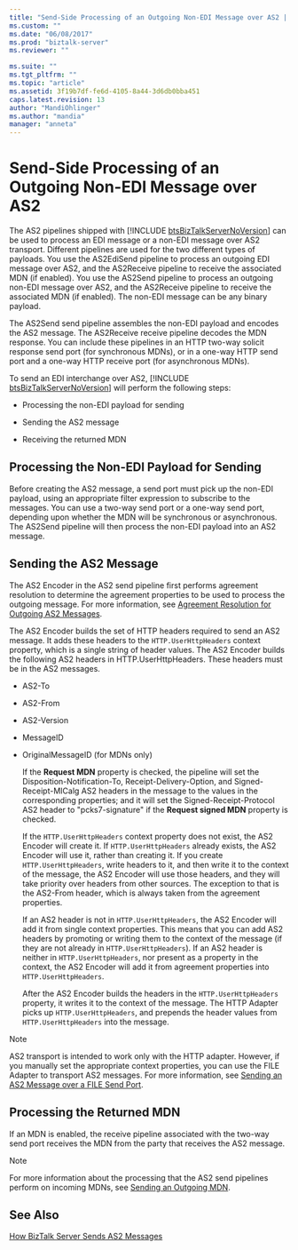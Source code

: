 ```yaml
---
title: "Send-Side Processing of an Outgoing Non-EDI Message over AS2 | Microsoft Docs"
ms.custom: ""
ms.date: "06/08/2017"
ms.prod: "biztalk-server"
ms.reviewer: ""

ms.suite: ""
ms.tgt_pltfrm: ""
ms.topic: "article"
ms.assetid: 3f19b7df-fe6d-4105-8a44-3d6db0bba451
caps.latest.revision: 13
author: "MandiOhlinger"
ms.author: "mandia"
manager: "anneta"
---
```

# Send-Side Processing of an Outgoing Non-EDI Message over AS2
The AS2 pipelines shipped with [!INCLUDE [btsBizTalkServerNoVersion](../includes/btsbiztalkservernoversion-md.md)] can be used to process an EDI message or a non-EDI message over AS2 transport. Different pipelines are used for the two different types of payloads. You use the AS2EdiSend pipeline to process an outgoing EDI message over AS2, and the AS2Receive pipeline to receive the associated MDN (if enabled). You use the AS2Send pipeline to process an outgoing non-EDI message over AS2, and the AS2Receive pipeline to receive the associated MDN (if enabled). The non-EDI message can be any binary payload.  
  
 The AS2Send send pipeline assembles the non-EDI payload and encodes the AS2 message. The AS2Receive receive pipeline decodes the MDN response. You can include these pipelines in an HTTP two-way solicit response send port (for synchronous MDNs), or in a one-way HTTP send port and a one-way HTTP receive port (for asynchronous MDNs).  
  
 To send an EDI interchange over AS2, [!INCLUDE [btsBizTalkServerNoVersion](../includes/btsbiztalkservernoversion-md.md)] will perform the following steps:  
  
-   Processing the non-EDI payload for sending  
  
-   Sending the AS2 message  
  
-   Receiving the returned MDN  
  
## Processing the Non-EDI Payload for Sending  
 Before creating the AS2 message, a send port must pick up the non-EDI payload, using an appropriate filter expression to subscribe to the messages. You can use a two-way send port or a one-way send port, depending upon whether the MDN will be synchronous or asynchronous. The AS2Send pipeline will then process the non-EDI payload into an AS2 message.  
  
## Sending the AS2 Message  
 The AS2 Encoder in the AS2 send pipeline first performs agreement resolution to determine the agreement properties to be used to process the outgoing message. For more information, see [Agreement Resolution for Outgoing AS2 Messages](../core/agreement-resolution-for-outgoing-as2-messages.md).  
  
 The AS2 Encoder builds the set of HTTP headers required to send an AS2 message. It adds these headers to the `HTTP.UserHttpHeaders` context property, which is a single string of header values. The AS2 Encoder builds the following AS2 headers in HTTP.UserHttpHeaders. These headers must be in the AS2 messages.  
  
- AS2-To  
  
- AS2-From  
  
- AS2-Version  
  
- MessageID  
  
- OriginalMessageID (for MDNs only)  
  
  If the **Request MDN** property is checked, the pipeline will set the Disposition-Notification-To, Receipt-Delivery-Option, and Signed-Receipt-MICalg AS2 headers in the message to the values in the corresponding properties; and it will set the Signed-Receipt-Protocol AS2 header to "pcks7-signature" if the **Request signed MDN** property is checked.  
  
  If the `HTTP.UserHttpHeaders` context property does not exist, the AS2 Encoder will create it. If `HTTP.UserHttpHeaders` already exists, the AS2 Encoder will use it, rather than creating it. If you create `HTTP.UserHttpHeaders`, write headers to it, and then write it to the context of the message, the AS2 Encoder will use those headers, and they will take priority over headers from other sources. The exception to that is the AS2-From header, which is always taken from the agreement properties.  
  
  If an AS2 header is not in `HTTP.UserHttpHeaders`, the AS2 Encoder will add it from single context properties. This means that you can add AS2 headers by promoting or writing them to the context of the message (if they are not already in `HTTP.UserHttpHeaders`). If an AS2 header is neither in `HTTP.UserHttpHeaders`, nor present as a property in the context, the AS2 Encoder will add it from agreement properties into `HTTP.UserHttpHeaders`.  
  
  After the AS2 Encoder builds the headers in the `HTTP.UserHttpHeaders` property, it writes it to the context of the message. The HTTP Adapter picks up `HTTP.UserHttpHeaders`, and prepends the header values from `HTTP.UserHttpHeaders` into the message.  
  
> [!NOTE]
>  AS2 transport is intended to work only with the HTTP adapter. However, if you manually set the appropriate context properties, you can use the FILE Adapter to transport AS2 messages. For more information, see [Sending an AS2 Message over a FILE Send Port](../core/sending-an-as2-message-over-a-file-send-port.md).  
  
## Processing the Returned MDN  
 If an MDN is enabled, the receive pipeline associated with the two-way send port receives the MDN from the party that receives the AS2 message.  
  
> [!NOTE]
>  For more information about the processing that the AS2 send pipelines perform on incoming MDNs, see [Sending an Outgoing MDN](../core/sending-an-outgoing-mdn.md).  
  
## See Also  
 [How BizTalk Server Sends AS2 Messages](../core/how-biztalk-server-sends-as2-messages.md)